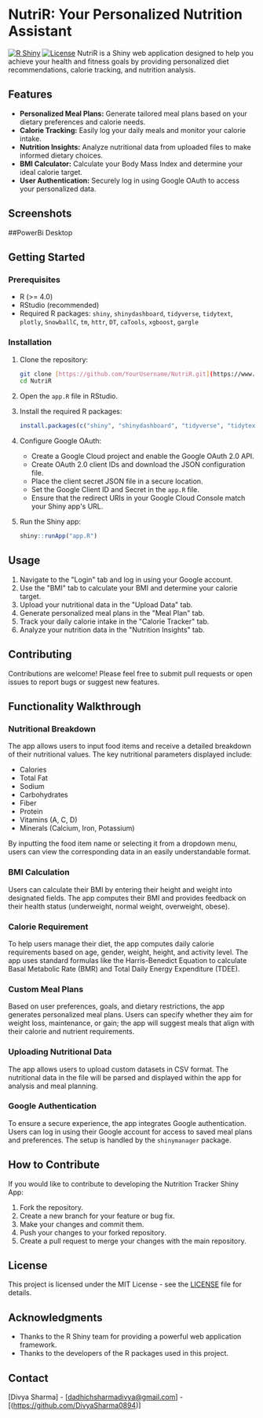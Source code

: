 # NutriR: Your Personalized Nutrition Assistant

[![R Shiny](https://img.shields.io/badge/R-Shiny-blue.svg)](https://shiny.rstudio.com/)
[![License](https://img.shields.io/badge/License-MIT-green.svg)](LICENSE)  NutriR is a Shiny web application designed to help you achieve your health and fitness goals by providing personalized diet recommendations, calorie tracking, and nutrition analysis.

## Features

-   **Personalized Meal Plans:** Generate tailored meal plans based on your dietary preferences and calorie needs.
-   **Calorie Tracking:** Easily log your daily meals and monitor your calorie intake.
-   **Nutrition Insights:** Analyze nutritional data from uploaded files to make informed dietary choices.
-   **BMI Calculator:** Calculate your Body Mass Index and determine your ideal calorie target.
-   **User Authentication:** Securely log in using Google OAuth to access your personalized data.

## Screenshots
##PowerBi Desktop
## Getting Started

### Prerequisites

-   R (>= 4.0)
-   RStudio (recommended)
-   Required R packages: `shiny`, `shinydashboard`, `tidyverse`, `tidytext`, `plotly`, `SnowballC`, `tm`, `httr`, `DT`, `caTools`, `xgboost`, `gargle`

### Installation

1.  Clone the repository:

    ```bash
    git clone [https://github.com/YourUsername/NutriR.git](https://www.google.com/search?q=https://github.com/YourUsername/NutriR.git)  # Replace with your repository URL
    cd NutriR
    ```

2.  Open the `app.R` file in RStudio.

3.  Install the required R packages:

    ```R
    install.packages(c("shiny", "shinydashboard", "tidyverse", "tidytext", "plotly", "SnowballC", "tm", "httr", "DT", "caTools", "xgboost", "gargle"))
    ```

4.  Configure Google OAuth:
    * Create a Google Cloud project and enable the Google OAuth 2.0 API.
    * Create OAuth 2.0 client IDs and download the JSON configuration file.
    * Place the client secret JSON file in a secure location.
    * Set the Google Client ID and Secret in the `app.R` file.
    * Ensure that the redirect URIs in your Google Cloud Console match your Shiny app's URL.

5.  Run the Shiny app:

    ```R
    shiny::runApp("app.R")
    ```

## Usage

1.  Navigate to the "Login" tab and log in using your Google account.
2.  Use the "BMI" tab to calculate your BMI and determine your calorie target.
3.  Upload your nutritional data in the "Upload Data" tab.
4.  Generate personalized meal plans in the "Meal Plan" tab.
5.  Track your daily calorie intake in the "Calorie Tracker" tab.
6.  Analyze your nutrition data in the "Nutrition Insights" tab.

## Contributing

Contributions are welcome! Please feel free to submit pull requests or open issues to report bugs or suggest new features.

## Functionality Walkthrough

### Nutritional Breakdown

The app allows users to input food items and receive a detailed breakdown of their nutritional values. The key nutritional parameters displayed include:

* Calories
* Total Fat
* Sodium
* Carbohydrates
* Fiber
* Protein
* Vitamins (A, C, D)
* Minerals (Calcium, Iron, Potassium)

By inputting the food item name or selecting it from a dropdown menu, users can view the corresponding data in an easily understandable format.

### BMI Calculation

Users can calculate their BMI by entering their height and weight into designated fields. The app computes their BMI and provides feedback on their health status (underweight, normal weight, overweight, obese).

### Calorie Requirement

To help users manage their diet, the app computes daily calorie requirements based on age, gender, weight, height, and activity level. The app uses standard formulas like the Harris-Benedict Equation to calculate Basal Metabolic Rate (BMR) and Total Daily Energy Expenditure (TDEE).

### Custom Meal Plans

Based on user preferences, goals, and dietary restrictions, the app generates personalized meal plans. Users can specify whether they aim for weight loss, maintenance, or gain; the app will suggest meals that align with their calorie and nutrient requirements.

### Uploading Nutritional Data

The app allows users to upload custom datasets in CSV format. The nutritional data in the file will be parsed and displayed within the app for analysis and meal planning.

### Google Authentication

To ensure a secure experience, the app integrates Google authentication. Users can log in using their Google account for access to saved meal plans and preferences. The setup is handled by the `shinymanager` package.

## How to Contribute

If you would like to contribute to developing the Nutrition Tracker Shiny App:

1.  Fork the repository.
2.  Create a new branch for your feature or bug fix.
3.  Make your changes and commit them.
4.  Push your changes to your forked repository.
5.  Create a pull request to merge your changes with the main repository.

## License

This project is licensed under the MIT License - see the [LICENSE](LICENSE) file for details.

## Acknowledgments

-   Thanks to the R Shiny team for providing a powerful web application framework.
-   Thanks to the developers of the R packages used in this project.

## Contact

[Divya Sharma] - [dadhichsharmadivya@gmail.com] - [(https://github.com/DivyaSharma0894)]

